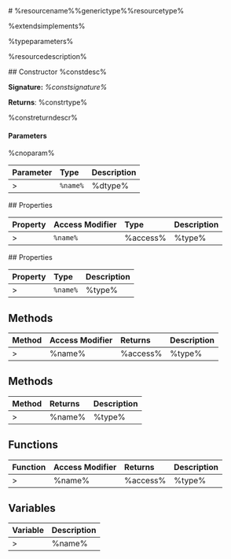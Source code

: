 <classheader>
# %resourcename%%generictype%%resourcetype%

%extendsimplements%

%typeparameters%

%resourcedescription%

</classheader>

<constructor>
## Constructor
%constdesc%

**Signature:** _%constsignature%_

**Returns**: %constrtype%

%constreturndescr%

#### Parameters
%cnoparam%

| Parameter	   | Type    | Description |
|:-------------|:---------------|:------------|
>| `%name%`    | %dtype% | %optional% %description% |

</constructor>

<property>
## Properties

| Property	   | Access Modifier | Type	| Description|
|:-------------|:----|:-------|:-----------|
>|`%name%`     | %access% | %type% | %readonly%%description% |

</property>

<iproperty>
## Properties

| Property	   | Type	| Description|
|:-------------|:-------|:-----------|
>|`%name%`      | %type% | %readonly%%description% |

</iproperty>

<method>

## Methods

| Method	   | Access Modifier | Returns	| Description|
|:-------------|:----|:-------|:-----------|
>|%name%     | %access% | %type% | %description% |

</method>

<imethod>

## Methods

| Method	   |  Returns	| Description|
|:-------------|:-------|:-----------|
>|%name%      | %type% | %description% |

</imethod>

<ifunction>

## Functions

| Function	   | Access Modifier | Returns	| Description|
|:-------------|:----|:-------|:-----------|
>|%name%      | %access% | %type%| %description% |

</ifunction>

<variables>

## Variables

| Variable	   |  Description|
|:-------------|:----|
>|%name%      |  %description% |

</variables>
